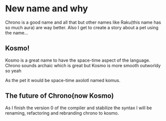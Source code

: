 # New name and why

Chrono is a good name and all that but other names like Raku(this name has so much aura) are way better. Also I get to create a story about a pet using the 
name...

## Kosmo! 

Kosmo is a great name to have the space-time aspect of the language. Chrono sounds archaic which is great but Kosmo is more smooth outworldy so yeah 

As the pet it would be space-time axolotl named komus. 

## The future of Chrono(now Kosmo)

As I finish the version 0 of the compiler and stabilize the syntax I will be renaming, refactoring and rebranding chrono to kosmo.
